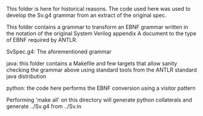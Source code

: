 This folder is here for historical reasons. The code used
here was used to develop the Sv.g4 grammar from an extract
of the original spec.

This folder contains a grammar to transform an EBNF grammar 
written in the notation of the original System Verilog 
appendix A document to the type of EBNF required by ANTLR.

  SvSpec.g4: The aforementioned grammar 

  java: this folder contains a Makefile and few targets
        that allow sanity checking the grammar above using standard
        tools from the ANTLR standard java distribution

  python: the code here performs the EBNF conversion using a
          visitor pattern


Performing 'make all' on this directory will generate python
collaterals and generate ../Sv.g4 from ../Sv.in

